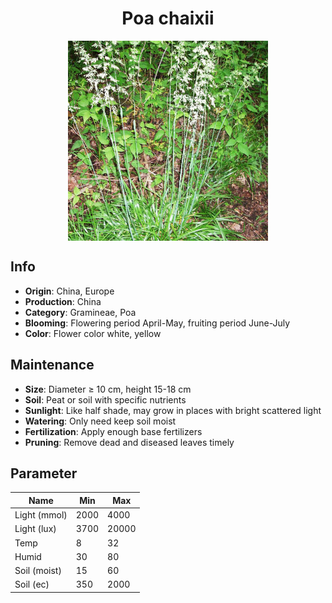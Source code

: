 <h1 align='center'>Poa chaixii</h1>
<p align="center">
    <img 
        align='center'
        width='320'
        src="../images/poa chaixii.png" 
        alt='Poa chaixii' />
</p>

## Info

 - **Origin**: China, Europe
 - **Production**: China
 - **Category**: Gramineae, Poa
 - **Blooming**: Flowering period April-May, fruiting period June-July
 - **Color**: Flower color white, yellow

## Maintenance

 - **Size**: Diameter ≥ 10 cm, height 15-18 cm
 - **Soil**: Peat or soil with specific nutrients
 - **Sunlight**: Like half shade, may grow in places with bright scattered light
 - **Watering**: Only need keep soil moist
 - **Fertilization**: Apply enough base fertilizers
 - **Pruning**: Remove dead and diseased leaves timely

## Parameter

| Name         | Min  | Max   |
|--------------|------|-------|
| Light (mmol) | 2000 | 4000  |
| Light (lux)  | 3700 | 20000 |
| Temp         | 8    | 32    |
| Humid        | 30   | 80    |
| Soil (moist) | 15   | 60    |
| Soil (ec)    | 350  | 2000  |